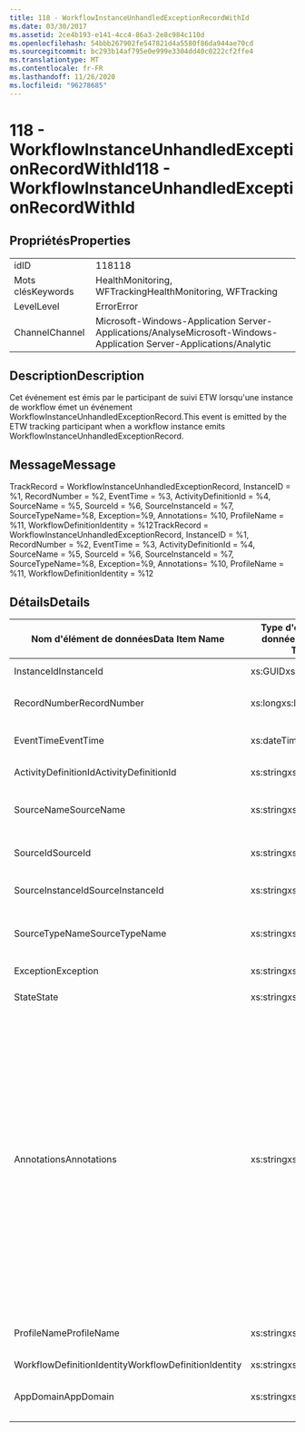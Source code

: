 ```yaml
---
title: 118 - WorkflowInstanceUnhandledExceptionRecordWithId
ms.date: 03/30/2017
ms.assetid: 2ce4b193-e141-4cc4-86a3-2e8c984c110d
ms.openlocfilehash: 54bbb267902fe547821d4a5580f86da944ae70cd
ms.sourcegitcommit: bc293b14af795e0e999e3304dd40c0222cf2ffe4
ms.translationtype: MT
ms.contentlocale: fr-FR
ms.lasthandoff: 11/26/2020
ms.locfileid: "96278685"
---
```

# <a name="118---workflowinstanceunhandledexceptionrecordwithid"></a><span data-ttu-id="2ddcc-102">118 - WorkflowInstanceUnhandledExceptionRecordWithId</span><span class="sxs-lookup"><span data-stu-id="2ddcc-102">118 - WorkflowInstanceUnhandledExceptionRecordWithId</span></span>

## <a name="properties"></a><span data-ttu-id="2ddcc-103">Propriétés</span><span class="sxs-lookup"><span data-stu-id="2ddcc-103">Properties</span></span>  
  
|||  
|-|-|  
|<span data-ttu-id="2ddcc-104">id</span><span class="sxs-lookup"><span data-stu-id="2ddcc-104">ID</span></span>|<span data-ttu-id="2ddcc-105">118</span><span class="sxs-lookup"><span data-stu-id="2ddcc-105">118</span></span>|  
|<span data-ttu-id="2ddcc-106">Mots clés</span><span class="sxs-lookup"><span data-stu-id="2ddcc-106">Keywords</span></span>|<span data-ttu-id="2ddcc-107">HealthMonitoring, WFTracking</span><span class="sxs-lookup"><span data-stu-id="2ddcc-107">HealthMonitoring, WFTracking</span></span>|  
|<span data-ttu-id="2ddcc-108">Level</span><span class="sxs-lookup"><span data-stu-id="2ddcc-108">Level</span></span>|<span data-ttu-id="2ddcc-109">Error</span><span class="sxs-lookup"><span data-stu-id="2ddcc-109">Error</span></span>|  
|<span data-ttu-id="2ddcc-110">Channel</span><span class="sxs-lookup"><span data-stu-id="2ddcc-110">Channel</span></span>|<span data-ttu-id="2ddcc-111">Microsoft-Windows-Application Server-Applications/Analyse</span><span class="sxs-lookup"><span data-stu-id="2ddcc-111">Microsoft-Windows-Application Server-Applications/Analytic</span></span>|  
  
## <a name="description"></a><span data-ttu-id="2ddcc-112">Description</span><span class="sxs-lookup"><span data-stu-id="2ddcc-112">Description</span></span>  

 <span data-ttu-id="2ddcc-113">Cet événement est émis par le participant de suivi ETW lorsqu'une instance de workflow émet un événement WorkflowInstanceUnhandledExceptionRecord.</span><span class="sxs-lookup"><span data-stu-id="2ddcc-113">This event is emitted by the ETW tracking participant when a workflow instance emits WorkflowInstanceUnhandledExceptionRecord.</span></span>  
  
## <a name="message"></a><span data-ttu-id="2ddcc-114">Message</span><span class="sxs-lookup"><span data-stu-id="2ddcc-114">Message</span></span>  

 <span data-ttu-id="2ddcc-115">TrackRecord = WorkflowInstanceUnhandledExceptionRecord, InstanceID = %1, RecordNumber = %2, EventTime = %3, ActivityDefinitionId = %4, SourceName = %5, SourceId = %6, SourceInstanceId = %7, SourceTypeName=%8, Exception=%9, Annotations= %10, ProfileName = %11, WorkflowDefinitionIdentity = %12</span><span class="sxs-lookup"><span data-stu-id="2ddcc-115">TrackRecord = WorkflowInstanceUnhandledExceptionRecord, InstanceID = %1, RecordNumber = %2, EventTime = %3, ActivityDefinitionId = %4, SourceName = %5, SourceId = %6, SourceInstanceId = %7, SourceTypeName=%8, Exception=%9,  Annotations= %10, ProfileName = %11, WorkflowDefinitionIdentity = %12</span></span>  
  
## <a name="details"></a><span data-ttu-id="2ddcc-116">Détails</span><span class="sxs-lookup"><span data-stu-id="2ddcc-116">Details</span></span>  
  
|<span data-ttu-id="2ddcc-117">Nom d'élément de données</span><span class="sxs-lookup"><span data-stu-id="2ddcc-117">Data Item Name</span></span>|<span data-ttu-id="2ddcc-118">Type d'élément de données</span><span class="sxs-lookup"><span data-stu-id="2ddcc-118">Data Item Type</span></span>|<span data-ttu-id="2ddcc-119">Description</span><span class="sxs-lookup"><span data-stu-id="2ddcc-119">Description</span></span>|  
|--------------------|--------------------|-----------------|  
|<span data-ttu-id="2ddcc-120">InstanceId</span><span class="sxs-lookup"><span data-stu-id="2ddcc-120">InstanceId</span></span>|<span data-ttu-id="2ddcc-121">xs:GUID</span><span class="sxs-lookup"><span data-stu-id="2ddcc-121">xs:GUID</span></span>|<span data-ttu-id="2ddcc-122">ID d'instance pour le workflow</span><span class="sxs-lookup"><span data-stu-id="2ddcc-122">The instance id for the workflow</span></span>|  
|<span data-ttu-id="2ddcc-123">RecordNumber</span><span class="sxs-lookup"><span data-stu-id="2ddcc-123">RecordNumber</span></span>|<span data-ttu-id="2ddcc-124">xs:long</span><span class="sxs-lookup"><span data-stu-id="2ddcc-124">xs:long</span></span>|<span data-ttu-id="2ddcc-125">Numéro de séquence de l'enregistrement émis.</span><span class="sxs-lookup"><span data-stu-id="2ddcc-125">The sequence number of the emitted record</span></span>|  
|<span data-ttu-id="2ddcc-126">EventTime</span><span class="sxs-lookup"><span data-stu-id="2ddcc-126">EventTime</span></span>|<span data-ttu-id="2ddcc-127">xs:dateTime</span><span class="sxs-lookup"><span data-stu-id="2ddcc-127">xs:dateTime</span></span>|<span data-ttu-id="2ddcc-128">Heure au format UTC à laquelle l'événement a été émis</span><span class="sxs-lookup"><span data-stu-id="2ddcc-128">The time in UTC when the event was emitted</span></span>|  
|<span data-ttu-id="2ddcc-129">ActivityDefinitionId</span><span class="sxs-lookup"><span data-stu-id="2ddcc-129">ActivityDefinitionId</span></span>|<span data-ttu-id="2ddcc-130">xs:string</span><span class="sxs-lookup"><span data-stu-id="2ddcc-130">xs:string</span></span>|<span data-ttu-id="2ddcc-131">Nom de l'activité racine dans le workflow</span><span class="sxs-lookup"><span data-stu-id="2ddcc-131">The name of the root activity in the workflow</span></span>|  
|<span data-ttu-id="2ddcc-132">SourceName</span><span class="sxs-lookup"><span data-stu-id="2ddcc-132">SourceName</span></span>|<span data-ttu-id="2ddcc-133">xs:string</span><span class="sxs-lookup"><span data-stu-id="2ddcc-133">xs:string</span></span>|<span data-ttu-id="2ddcc-134">Nom de l'activité source ayant généré l'erreur unhandledException</span><span class="sxs-lookup"><span data-stu-id="2ddcc-134">The source activity name that faulted resulting in the unhandledException</span></span>|  
|<span data-ttu-id="2ddcc-135">SourceId</span><span class="sxs-lookup"><span data-stu-id="2ddcc-135">SourceId</span></span>|<span data-ttu-id="2ddcc-136">xs:string</span><span class="sxs-lookup"><span data-stu-id="2ddcc-136">xs:string</span></span>|<span data-ttu-id="2ddcc-137">ID d'activité de l'activité source ayant généré l'erreur</span><span class="sxs-lookup"><span data-stu-id="2ddcc-137">The activity id of the fault source activity</span></span>|  
|<span data-ttu-id="2ddcc-138">SourceInstanceId</span><span class="sxs-lookup"><span data-stu-id="2ddcc-138">SourceInstanceId</span></span>|<span data-ttu-id="2ddcc-139">xs:string</span><span class="sxs-lookup"><span data-stu-id="2ddcc-139">xs:string</span></span>|<span data-ttu-id="2ddcc-140">ID d'instance de l'activité source ayant généré l'erreur</span><span class="sxs-lookup"><span data-stu-id="2ddcc-140">The activity instance id of the fault source activity</span></span>|  
|<span data-ttu-id="2ddcc-141">SourceTypeName</span><span class="sxs-lookup"><span data-stu-id="2ddcc-141">SourceTypeName</span></span>|<span data-ttu-id="2ddcc-142">xs:string</span><span class="sxs-lookup"><span data-stu-id="2ddcc-142">xs:string</span></span>|<span data-ttu-id="2ddcc-143">Nom du type de l'activité source ayant généré l'erreur unhandledException</span><span class="sxs-lookup"><span data-stu-id="2ddcc-143">The source activity type name that faulted resulting in the unhandledException</span></span>|  
|<span data-ttu-id="2ddcc-144">Exception</span><span class="sxs-lookup"><span data-stu-id="2ddcc-144">Exception</span></span>|<span data-ttu-id="2ddcc-145">xs:string</span><span class="sxs-lookup"><span data-stu-id="2ddcc-145">xs:string</span></span>|<span data-ttu-id="2ddcc-146">Détails de l'exception non gérée</span><span class="sxs-lookup"><span data-stu-id="2ddcc-146">The exception details for the unhandled exception</span></span>|  
|<span data-ttu-id="2ddcc-147">State</span><span class="sxs-lookup"><span data-stu-id="2ddcc-147">State</span></span>|<span data-ttu-id="2ddcc-148">xs:string</span><span class="sxs-lookup"><span data-stu-id="2ddcc-148">xs:string</span></span>|<span data-ttu-id="2ddcc-149">État actuel du workflow.</span><span class="sxs-lookup"><span data-stu-id="2ddcc-149">The current state of the Workflow.</span></span>|  
|<span data-ttu-id="2ddcc-150">Annotations</span><span class="sxs-lookup"><span data-stu-id="2ddcc-150">Annotations</span></span>|<span data-ttu-id="2ddcc-151">xs:string</span><span class="sxs-lookup"><span data-stu-id="2ddcc-151">xs:string</span></span>|<span data-ttu-id="2ddcc-152">Annotations ayant été ajoutées à cet événement.</span><span class="sxs-lookup"><span data-stu-id="2ddcc-152">The annotations that were added to this event.</span></span> <span data-ttu-id="2ddcc-153">Les valeurs sont stockées dans un élément XML au format \<items> \< item name = "annotationName" type="System.String"> annotationValue \</item> \</items> .</span><span class="sxs-lookup"><span data-stu-id="2ddcc-153">The values are stored in an xml element in the format \<items>\< item name = "annotationName" type="System.String">annotationValue\</item>\</items>.</span></span> <span data-ttu-id="2ddcc-154">Si aucune annotation n’est spécifiée, la chaîne contient \<items/> .</span><span class="sxs-lookup"><span data-stu-id="2ddcc-154">If no annotations are specified then the string contains \<items/>.</span></span> <span data-ttu-id="2ddcc-155">La taille d'événement ETW est limitée par la taille de la mémoire tampon ETW ou par la charge utile maximale pour un événement ETW.</span><span class="sxs-lookup"><span data-stu-id="2ddcc-155">The ETW event size is limited by the ETW buffer size or the max payload for an ETW event.</span></span> <span data-ttu-id="2ddcc-156">Si la taille de l’événement dépasse les limites ETW, l’événement est tronqué en supprimant les annotations et en remplaçant la valeur d’annotation par \<items> ... \</items> .</span><span class="sxs-lookup"><span data-stu-id="2ddcc-156">If the size of the event exceeds the ETW limits, then the event is truncated by dropping the annotations and replacing the annotation value with \<items>...\</items>.</span></span>|  
|<span data-ttu-id="2ddcc-157">ProfileName</span><span class="sxs-lookup"><span data-stu-id="2ddcc-157">ProfileName</span></span>|<span data-ttu-id="2ddcc-158">xs:string</span><span class="sxs-lookup"><span data-stu-id="2ddcc-158">xs:string</span></span>|<span data-ttu-id="2ddcc-159">Nom ou modèle de suivi qui a provoqué l'émission de cet événement</span><span class="sxs-lookup"><span data-stu-id="2ddcc-159">The name or the tracking profile that resulted in this event being emitted</span></span>|  
|<span data-ttu-id="2ddcc-160">WorkflowDefinitionIdentity</span><span class="sxs-lookup"><span data-stu-id="2ddcc-160">WorkflowDefinitionIdentity</span></span>|<span data-ttu-id="2ddcc-161">xs:string</span><span class="sxs-lookup"><span data-stu-id="2ddcc-161">xs:string</span></span>|<span data-ttu-id="2ddcc-162">ID de flux de travail.</span><span class="sxs-lookup"><span data-stu-id="2ddcc-162">The workflow definition id</span></span>|  
|<span data-ttu-id="2ddcc-163">AppDomain</span><span class="sxs-lookup"><span data-stu-id="2ddcc-163">AppDomain</span></span>|<span data-ttu-id="2ddcc-164">xs:string</span><span class="sxs-lookup"><span data-stu-id="2ddcc-164">xs:string</span></span>|<span data-ttu-id="2ddcc-165">Chaîne retournée par AppDomain.CurrentDomain.FriendlyName.</span><span class="sxs-lookup"><span data-stu-id="2ddcc-165">The string returned by AppDomain.CurrentDomain.FriendlyName.</span></span>|
